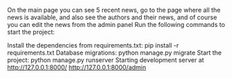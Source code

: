 On the main page you can see 5 recent news, go to the page where all the news is available, and also see the authors and their news, and of course you can edit the news from the admin panel
Run the following commands to start the project:

Install the dependencies from requirements.txt:    pip install -r requirements.txt
Database migrations:   python manage.py migrate
Start the project:  python manage.py runserver
Starting development server at http://127.0.0.1:8000/
http://127.0.0.1:8000/admin
